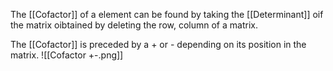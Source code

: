The [[Cofactor]] of a element can be found by taking the [[Determinant]] oif the matrix oibtained by deleting the row, column of a matrix. 

The [[Cofactor]] is preceded by a + or - depending on its position in the matrix.
![[Cofactor +-.png]]
